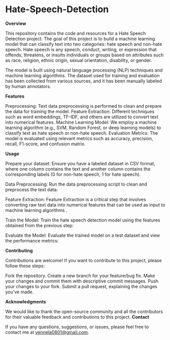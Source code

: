 # Hate-Speech-Detection
**Overview**

This repository contains the code and resources for a Hate Speech Detection project. The goal of this project is to build a machine learning model that can classify text into two categories: hate speech and non-hate speech. Hate speech is any speech, conduct, writing, or expression that offends, threatens, or insults individuals or groups based on attributes such as race, religion, ethnic origin, sexual orientation, disability, or gender.

The model is built using natural language processing (NLP) techniques and machine learning algorithms. The dataset used for training and evaluation has been collected from various sources, and it has been manually labeled by human annotators.

 **Features**
 
 Preprocessing: Text data preprocessing is performed to clean and prepare the data for training the model.
 Feature Extraction: Different techniques such as word embeddings, TF-IDF, and others are utilized to convert text into numerical features.
 Machine Learning Model: We employ a machine learning algorithm (e.g., SVM, Random Forest, or deep learning models) to classify text as hate speech or non-hate speech.
 Evaluation Metrics: The model is evaluated using relevant metrics such as accuracy, precision, recall, F1-score, and confusion matrix.

**Usage**

    
Prepare your dataset: Ensure you have a labeled dataset in CSV format, where one column contains the text and another column contains the corresponding labels (0 for non-hate speech, 1 for hate speech).

Data Preprocessing: Run the data preprocessing script to clean and preprocess the text data:

Feature Extraction: Feature Extraction is a critical step that involves converting raw text data into numerical features that can be used as input to machine learning algorithms .

Train the Model: Train the hate speech detection model using the features obtained from the previous step:

Evaluate the Model: Evaluate the trained model on a test dataset and view the performance metrics:



**Contributing**

Contributions are welcome! If you want to contribute to this project, please follow these steps:

Fork the repository.
Create a new branch for your feature/bug fix.
Make your changes and commit them with descriptive commit messages.
Push your changes to your fork.
Submit a pull request, explaining the changes you've made.


**Acknowledgments**

We would like to thank the open-source community and all the contributors for their valuable feedback and contributions to this project.
**Contact**

If you have any questions, suggestions, or issues, please feel free to contact me at vennela0801@gmail.com.
